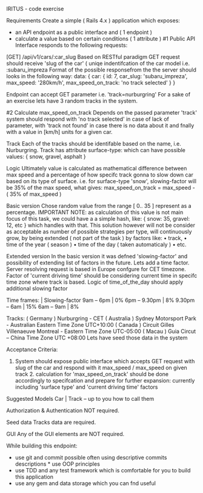 IRITUS - code exercise

Requirements 
Create a simple ( Rails 4.x ) application which exposes: 
* an API endpoint as a public interface and ( 1 endpoint ) 
* calculate a value based on certain conditions ( 1 attribute )
 #1 Public API Interface responds to the following requests: 

[GET] /api/v1/cars/:car_slug 
Based on RESTful paradigm GET request should receive 'slug of the car' ( uniqe indentifcation of the car model i.e. :subaru_impreza 
Format of the possible responsefrom the the server should looks in the following way: 
data: { 
car: { 
id: 7,
 car_slug: 'subaru_impreza', 
max_speed: '280km/h', 
max_speed_on_track: 'no track selected' 
}
 }

 Endpoint can accept GET parameter i.e. 'track=nurburgring' 
For a sake of an exercise lets have 3 random tracks in the system. 

#2 Calculate max_speed_on_track 
Depends on the passed parameter 'track' system should respond with 'no track selected' in case of lack of parameter, with 'track not found' in case there is no data about it and fnally with a value in [km/h] units for a given car. 

Track 
Each of the tracks should be identifable based on the name, i.e. Nurburgring. Track has attribute surface-type: which can have possible values: { snow, gravel, asphalt } 

Logic 
Ultimately value is calculated as mathematical difference between max speed and a percentage of how specifc track gonna to slow down car based on its type of surface. 
i.e. for surface-type 'snow', slowing-factor will be 35% of the max speed, what gives: 
max_speed_on_track = max_speed - ( 35% of max_speed ) 

Basic version 
Chose random value from the range [ 0.. 35 ] represent as a percentage. 
IMPORTANT NOTE: as calculation of this value is not main focus of this task, we could have a a simple hash, like: { snow: 35, gravel: 12, etc } which handles with that. This solution however will not be consider as acceptable as number of possible strategies per type, will continuously grow, by being extended ( not part of the task ) by factors like: 
• track, 
• time of the year ( season ) 
• time of the day ( taken automaticaly ) 
• etc. 

Extended version 
In the basic version it was defned 'slowing-factor' and possibility of extending list of factors in the future. Lets add a time factor. 
Server resolving request is based in Europe confgure for CET timezone. Factor of 'current driving time' should be considering current time in specifc time zone where track is based. 
Logic of time_of_the_day should apply additional slowing factor 

Time frames: | Slowing-factor 
9am – 6pm | 0% 
6pm – 9.30pm | 8% 
9.30pm – 6am | 15% 
6am – 9am | 8% 

Tracks: 
( Germany ) Nurburgring - CET 
( Australia ) Sydney Motorsport Park - Australian Eastern Time Zone UTC+10:00 
( Canada ) Circuit Gilles Villenaeuve Montreal - Eastern Time Zone UTC-05:00 
( Macau ) Guia Circut – China Time Zone UTC +08:00 Lets have seed those data in the system 

Acceptance Criteria: 
1. System should expose public interface which accepts GET request with slug of the car and respond with it max_speed / max_speed on given track 2. calculation for 'max_speed_on_track' should be done accordingly to specifcation and prepare for further expansion: currently including 'surface type' and 'current driving time' factors 

Suggested Models 
Car | Track – up to you how to call them 

Authorization & Authentication 
NOT required. 

Seed data 
Tracks data are required. 

GUI 
Any of the GUI elements are NOT required. 

While building this endpoint: 
* use git and commit possible often using descriptive commits descriptions * use OOP principles 
* use TDD and any test framework which is comfortable for you to build this application 
* use any gem and data storage which you can fnd useful 

